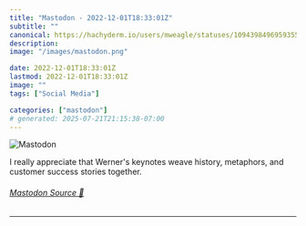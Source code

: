 ```yaml
---
title: "Mastodon - 2022-12-01T18:33:01Z"
subtitle: ""
canonical: https://hachyderm.io/users/mweagle/statuses/109439849695935571
description:
image: "/images/mastodon.png"

date: 2022-12-01T18:33:01Z
lastmod: 2022-12-01T18:33:01Z
image: ""
tags: ["Social Media"]

categories: ["mastodon"]
# generated: 2025-07-21T21:15:38-07:00
---
```

![Mastodon](/images/mastodon.png)

<p>I really appreciate that Werner&#39;s keynotes weave history, metaphors, and customer success stories together.</p>


###### [Mastodon Source 🐘](https://hachyderm.io/@mweagle/109439849695935571)

___
